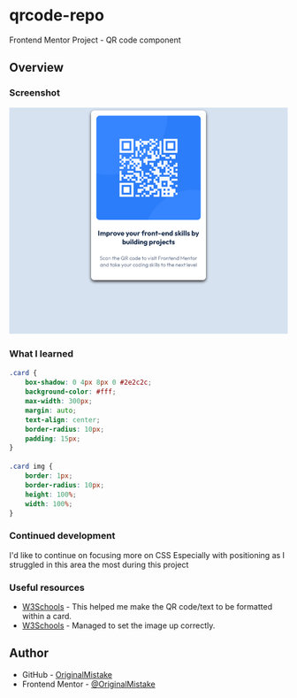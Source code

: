 # qrcode-repo
 Frontend Mentor Project - QR code component

## Overview

### Screenshot
![](images/screenshot.png)

### What I learned

```css
.card {
    box-shadow: 0 4px 8px 0 #2e2c2c;
    background-color: #fff;
    max-width: 300px;
    margin: auto;
    text-align: center;
    border-radius: 10px;
    padding: 15px;
}

.card img {
    border: 1px;
    border-radius: 10px;
    height: 100%;
    width: 100%;
}
```

### Continued development
I'd like to continue on focusing more on CSS
Especially with positioning as I struggled in this area the most during this project

### Useful resources
- [W3Schools](https://www.w3schools.com/howto/howto_css_profile_card.asp) - This helped me make the QR code/text to be formatted within a card.
- [W3Schools](https://www.w3schools.com/css/css3_images.asp) - Managed to set the image up correctly.

## Author
- GitHub - [OriginalMistake](https://github.com/OriginalMistake)
- Frontend Mentor - [@OriginalMistake](https://www.frontendmentor.io/profile/OriginalMistake)